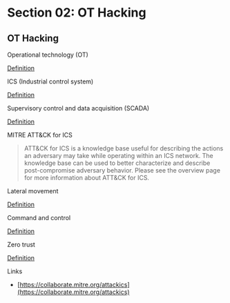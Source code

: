 # Section 02: OT Hacking

## OT Hacking
Operational technology (OT)

[Definition](../definitions/definitions_O.md#operational-technology)

ICS (Industrial control system)

[Definition](../definitions/definitions_I.md#industrial-control-system)

Supervisory control and data acquisition (SCADA)

[Definition](../definitions/definitions_S.md#supervisory-control-and-data-acquisition)

MITRE ATT&CK for ICS
> ATT&CK for ICS is a knowledge base useful for describing the actions an adversary may take while operating within an ICS network.
> The knowledge base can be used to better characterize and describe post-compromise adversary behavior.
> Please see the overview page for more information about ATT&CK for ICS.

Lateral movement

[Definition](../definitions/definitions_L.md#lateral-movement)

Command and control

[Definition](../definitions/definitions_C.md#command-and-control)

Zero trust

[Definition](../definitions/definitions_Z.md#zero-trust)

Links
- [https://collaborate.mitre.org/attackics](https://collaborate.mitre.org/attackics)

